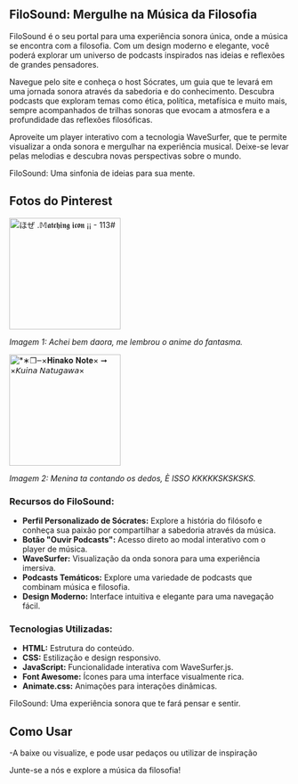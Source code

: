 ## FiloSound: Mergulhe na Música da Filosofia

FiloSound é o seu portal para uma experiência sonora única, onde a música se encontra com a filosofia. Com um design moderno e elegante, você poderá explorar um universo de podcasts inspirados nas ideias e reflexões de grandes pensadores.

Navegue pelo site e conheça o host Sócrates, um guia que te levará em uma jornada sonora através da sabedoria e do conhecimento. Descubra podcasts que exploram temas como ética, política, metafísica e muito mais, sempre acompanhados de trilhas sonoras que evocam a atmosfera e a profundidade das reflexões filosóficas.

Aproveite um player interativo com a tecnologia WaveSurfer, que te permite visualizar a onda sonora e mergulhar na experiência musical. Deixe-se levar pelas melodias e descubra novas perspectivas sobre o mundo.

FiloSound: Uma sinfonia de ideias para sua mente.


## Fotos do Pinterest

<img src="https://i.pinimg.com/736x/e9/63/7a/e9637ae9d9e07851cc14f36aa3a0f1e0.jpg" alt="ほぜ .𝕄𝖆𝖙𝖈𝖍𝖎𝖓𝖌 𝖎𝖈𝖔𝖓 ¡¡ - 113#" height="200" width="200"/>

*Imagem 1: Achei bem daora, me lembrou o anime do fantasma.*

<img src="https://i.pinimg.com/564x/93/03/d0/9303d09db51e2272cd4bb1b029b11c95.jpg" alt="*∗❐‒×𝐇𝐢𝐧𝐚𝐤𝐨 𝐍𝐨𝐭𝐞× ➞ ×𝘒𝘶𝘪𝘯𝘢 𝘕𝘢𝘵𝘶𝘨𝘢𝘸𝘢×" height="200" width="200"/>

*Imagem 2: Menina ta contando os dedos, È ISSO KKKKKSKSKSKS.*


### Recursos do FiloSound:

* **Perfil Personalizado de Sócrates:** Explore a história do filósofo e conheça sua paixão por compartilhar a sabedoria através da música.
* **Botão "Ouvir Podcasts":** Acesso direto ao modal interativo com o player de música.
* **WaveSurfer:** Visualização da onda sonora para uma experiência imersiva.
* **Podcasts Temáticos:** Explore uma variedade de podcasts que combinam música e filosofia.
* **Design Moderno:** Interface intuitiva e elegante para uma navegação fácil.

### Tecnologias Utilizadas:

* **HTML:** Estrutura do conteúdo.
* **CSS:** Estilização e design responsivo.
* **JavaScript:** Funcionalidade interativa com WaveSurfer.js.
* **Font Awesome:** Ícones para uma interface visualmente rica.
* **Animate.css:** Animações para interações dinâmicas.

FiloSound: Uma experiência sonora que te fará pensar e sentir.

## Como Usar
-A baixe ou visualize, e pode usar pedaços ou utilizar de inspiração


Junte-se a nós e explore a música da filosofia!



